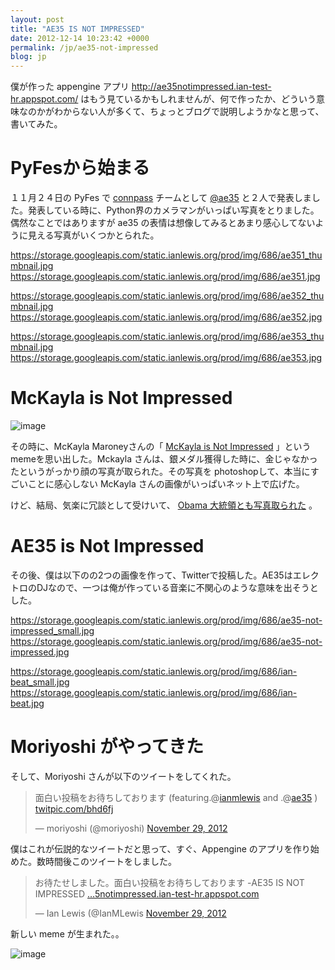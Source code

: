```yaml
---
layout: post
title: "AE35 IS NOT IMPRESSED"
date: 2012-12-14 10:23:42 +0000
permalink: /jp/ae35-not-impressed
blog: jp
---
```


僕が作った appengine アプリ <http://ae35notimpressed.ian-test-hr.appspot.com/>
はもう見ているかもしれませんが、何で作ったか、どういう意味なのかがわからない人が多くて、ちょっとブログで説明しようかなと思って、書いてみた。

# PyFesから始まる

１１月２４日の PyFes で [connpass](http://connpass.com/) チームとして
[@ae35](http://twitter.com/ae35)
と２人で発表しました。発表している時に、Python界のカメラマンがいっぱい写真をとりました。偶然なことではありますが
ae35 の表情は想像してみるとあまり感心してないように見える写真がいくつかとられた。

<div class="lightbox" data-align="left">

<https://storage.googleapis.com/static.ianlewis.org/prod/img/686/ae351_thumbnail.jpg>
<https://storage.googleapis.com/static.ianlewis.org/prod/img/686/ae351.jpg>

</div>

<div class="lightbox" data-align="left">

<https://storage.googleapis.com/static.ianlewis.org/prod/img/686/ae352_thumbnail.jpg>
<https://storage.googleapis.com/static.ianlewis.org/prod/img/686/ae352.jpg>

</div>

<div class="lightbox" data-align="left">

<https://storage.googleapis.com/static.ianlewis.org/prod/img/686/ae353_thumbnail.jpg>
<https://storage.googleapis.com/static.ianlewis.org/prod/img/686/ae353.jpg>

</div>

# McKayla is Not Impressed

![image](https://storage.googleapis.com/static.ianlewis.org/prod/img/686/mckayla_medium.jpg)

その時に、McKayla Maroneyさんの「 [McKayla is Not
Impressed](http://knowyourmeme.com/memes/mckayla-is-not-impressed)
」というmemeを思い出した。Mckayla
さんは、銀メダル獲得した時に、金じゃなかったというがっかり顔の写真が取られた。その写真を
photoshopして、本当にすごいことに感心しない McKayla さんの画像がいっぱいネット上で広げた。

けど、結局、気楽に冗談として受けいて、 [Obama
大統領とも写真取られた](http://mckaylaisnotimpressed.tumblr.com/image/35914202850)
。

# AE35 is Not Impressed

その後、僕は以下のの2つの画像を作って、Twitterで投稿した。AE35はエレクトロのDJなので、一つは俺が作っている音楽に不関心のような意味を出そうとした。

<div class="lightbox" data-align="left">

<https://storage.googleapis.com/static.ianlewis.org/prod/img/686/ae35-not-impressed_small.jpg>
<https://storage.googleapis.com/static.ianlewis.org/prod/img/686/ae35-not-impressed.jpg>

</div>

<div class="lightbox" data-align="left">

<https://storage.googleapis.com/static.ianlewis.org/prod/img/686/ian-beat_small.jpg>
<https://storage.googleapis.com/static.ianlewis.org/prod/img/686/ian-beat.jpg>

</div>

# Moriyoshi がやってきた

そして、Moriyoshi さんが以下のツイートをしてくれた。

<blockquote class="twitter-tweet tw-align-center"><p>面白い投稿をお待ちしております (featuring.@<a href="https://twitter.com/ianmlewis">ianmlewis</a> and .@<a href="https://twitter.com/ae35">ae35</a> ) <a href="http://t.co/MFHjebf5" title="http://twitpic.com/bhd6fj">twitpic.com/bhd6fj</a></p>&mdash; moriyoshi (@moriyoshi) <a href="https://twitter.com/moriyoshi/status/273990569318035457" data-datetime="2012-11-29T03:23:36+00:00">November 29, 2012</a></blockquote>

僕はこれが伝説的なツイートだと思って、すぐ、Appengine のアプリを作り始めた。数時間後このツイートをしました。

<blockquote class="twitter-tweet tw-align-center"><p>お待たせしました。面白い投稿をお待ちしております -AE35 IS NOT IMPRESSED <a href="http://t.co/JJMQfwzu" title="http://ae35notimpressed.ian-test-hr.appspot.com/">…5notimpressed.ian-test-hr.appspot.com</a></p>&mdash; Ian Lewis (@IanMLewis <a href="https://twitter.com/IanMLewis/status/274081177239945216" data-datetime="2012-11-29T09:23:39+00:00">November 29, 2012</a></blockquote>

新しい meme が生まれた。。

![image](https://storage.googleapis.com/static.ianlewis.org/prod/img/686/meme.png)

<script src="//platform.twitter.com/widgets.js" charset="utf-8"></script>
